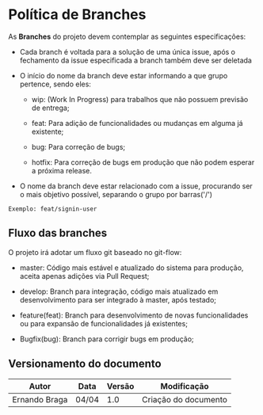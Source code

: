 # Política de Branches

As <b>Branches</b> do projeto devem contemplar as seguintes especificações:

* Cada branch é voltada para a solução de uma única issue, após o fechamento da issue especificada a branch também deve ser deletada

* O início do nome da branch deve estar informando a que grupo pertence, sendo eles:

    * wip: (Work In Progress) para trabalhos que não possuem previsão de entrega;

    * feat: Para adição de funcionalidades ou mudanças em alguma já existente; 

    * bug: Para correção de bugs;

    * hotfix: Para correção de bugs em produção que não podem esperar a próxima release.

* O nome da branch deve estar relacionado com a issue, procurando ser o mais objetivo possível, separando o grupo por  barras('/')

````Git
Exemplo: feat/signin-user
````
## Fluxo das branches

O projeto irá adotar um fluxo git baseado no git-flow:

 * master: Código mais estável e atualizado do sistema para produção, aceita apenas adições via Pull Request;

 * develop: Branch para integração, código mais atualizado em desenvolvimento para ser integrado à master, após testado;

 * feature(feat): Branch para desenvolvimento de novas funcionalidades ou para expansão de funcionalidades já existentes;

 * Bugfix(bug): Branch para corrigir bugs em produção;

## Versionamento do documento
| Autor | Data | Versão | Modificação |
|---|---|---|---|
| Ernando Braga | 04/04 | 1.0 | Criação do documento |
